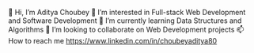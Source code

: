 👋 Hi, I’m Aditya Choubey
👀 I’m interested in Full-stack Web Development and Software Development
🌱 I’m currently learning Data Structures and Algorithms
💞️ I’m looking to collaborate on Web Development projects
📫 How to reach me https://www.linkedin.com/in/choubeyaditya80

<!---
choubeyaditya80/choubeyaditya80 is a ✨ special ✨ repository because its `README.md` (this file) appears on your GitHub profile.
You can click the Preview link to take a look at your changes.
--->
